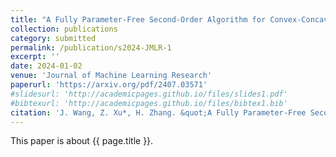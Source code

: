 ```yaml
---
title: "A Fully Parameter-Free Second-Order Algorithm for Convex-Concave Minimax Problems"
collection: publications
category: submitted
permalink: /publication/s2024-JMLR-1
excerpt: ''
date: 2024-01-02
venue: 'Journal of Machine Learning Research'
paperurl: 'https://arxiv.org/pdf/2407.03571'
#slidesurl: 'http://academicpages.github.io/files/slides1.pdf'
#bibtexurl: 'http://academicpages.github.io/files/bibtex1.bib'
citation: 'J. Wang, Z. Xu*, H. Zhang. &quot;A Fully Parameter-Free Second-Order Algorithm for Convex-Concave Minimax Problems.&quot; <i>Journal of Machine Learning Research</i>. submitted. arXiv preprint arXiv:2407.03571, 2024'
---
```

This paper is about {{ page.title }}.
